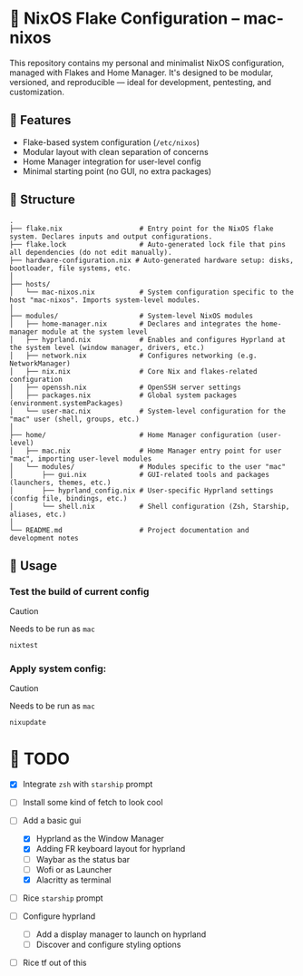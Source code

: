 # 🐧 NixOS Flake Configuration – mac-nixos

This repository contains my personal and minimalist NixOS configuration, managed with Flakes and Home Manager.
It's designed to be modular, versioned, and reproducible — ideal for development, pentesting, and customization.

## 🧩 Features

- Flake-based system configuration (`/etc/nixos`)
- Modular layout with clean separation of concerns
- Home Manager integration for user-level config
- Minimal starting point (no GUI, no extra packages)

## 📁 Structure

```shell
.
├── flake.nix                   # Entry point for the NixOS flake system. Declares inputs and output configurations.
├── flake.lock                  # Auto-generated lock file that pins all dependencies (do not edit manually).
├── hardware-configuration.nix # Auto-generated hardware setup: disks, bootloader, file systems, etc.
│ 
├── hosts/
│   └── mac-nixos.nix           # System configuration specific to the host "mac-nixos". Imports system-level modules.
│ 
├── modules/                    # System-level NixOS modules
│   ├── home-manager.nix        # Declares and integrates the home-manager module at the system level
│   ├── hyprland.nix            # Enables and configures Hyprland at the system level (window manager, drivers, etc.)
│   ├── network.nix             # Configures networking (e.g. NetworkManager)
│   ├── nix.nix                 # Core Nix and flakes-related configuration
│   ├── openssh.nix             # OpenSSH server settings
│   ├── packages.nix            # Global system packages (environment.systemPackages)
│   └── user-mac.nix            # System-level configuration for the "mac" user (shell, groups, etc.)
│ 
├── home/                       # Home Manager configuration (user-level)
│   ├── mac.nix                 # Home Manager entry point for user "mac", importing user-level modules
│   └── modules/                # Modules specific to the user "mac"
│       ├── gui.nix             # GUI-related tools and packages (launchers, themes, etc.)
│       ├── hyprland_config.nix # User-specific Hyprland settings (config file, bindings, etc.)
│       └── shell.nix           # Shell configuration (Zsh, Starship, aliases, etc.)
│ 
└── README.md                   # Project documentation and development notes
```

## 🚀 Usage

### Test the build of current config 

> [!CAUTION]
> Needs to be run as `mac`
```bash 
nixtest
```

### Apply system config:

> [!CAUTION]
> Needs to be run as `mac`
```bash
nixupdate
```

# 🔧 TODO

- [x] Integrate `zsh` with `starship` prompt
- [ ] Install some kind of fetch to look cool
- [ ] Add a basic gui
  - [x] Hyprland as the Window Manager
  - [x] Adding FR keyboard layout for hyprland
  - [ ] Waybar as the status bar
  - [ ] Wofi or as Launcher
  - [x] Alacritty as terminal
- [ ] Rice `starship` prompt
- [ ] Configure hyprland
  - [ ] Add a display manager to launch on hyprland
  - [ ] Discover and configure styling options
- [ ] Rice tf out of this

